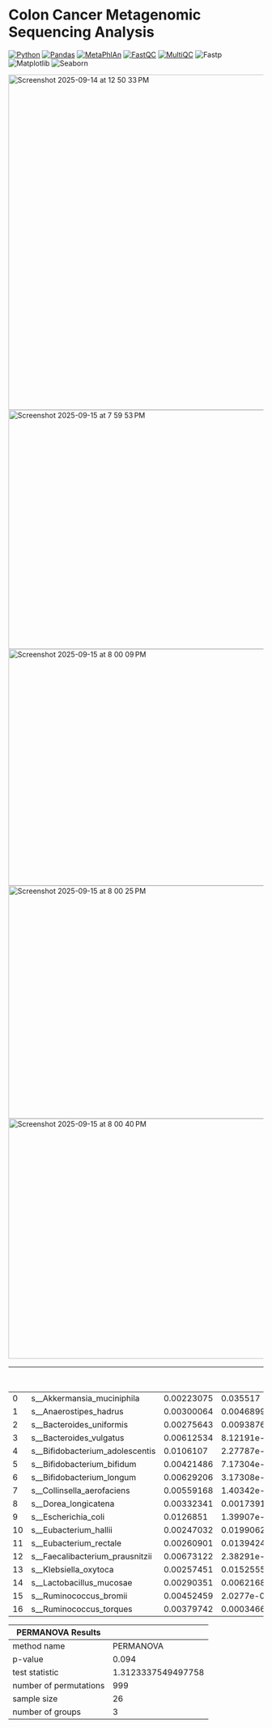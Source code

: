 # Colon Cancer Metagenomic Sequencing Analysis

[![Python](https://img.shields.io/badge/Python-3.10%2B-blue?logo=python&logoColor=white)](https://www.python.org/)
[![Pandas](https://img.shields.io/badge/Pandas-1.5%2B-blue?logo=pandas&logoColor=white)](https://pandas.pydata.org/)
[![MetaPhlAn](https://img.shields.io/badge/MetaPhlAn-4-orange)](https://github.com/biobakery/MetaPhlAn)
[![FastQC](https://img.shields.io/badge/FastQC-0.12.1-green)](https://www.bioinformatics.babraham.ac.uk/projects/fastqc/)
[![MultiQC](https://img.shields.io/badge/MultiQC-1.14-green?logo=multiqc)](https://multiqc.info/)
![Fastp](https://img.shields.io/badge/Fastp-0.23.3-blue)
![Matplotlib](https://img.shields.io/badge/Matplotlib-3.7.1-blue)
![Seaborn](https://img.shields.io/badge/Seaborn-0.12.2-blue)

<img width="951" height="662" alt="Screenshot 2025-09-14 at 12 50 33 PM" src="https://github.com/user-attachments/assets/98c364a8-92ce-4682-8c88-c735b7ca1319" />

<img width="624" height="472" alt="Screenshot 2025-09-15 at 7 59 53 PM" src="https://github.com/user-attachments/assets/bf0d52f2-478a-4587-9de8-fbcd1d62d1c9" />

<img width="624" height="467" alt="Screenshot 2025-09-15 at 8 00 09 PM" src="https://github.com/user-attachments/assets/3e2c6b34-759f-4bcf-914e-16376f5fd377" />

<img width="620" height="460" alt="Screenshot 2025-09-15 at 8 00 25 PM" src="https://github.com/user-attachments/assets/4b3d628e-2c23-4693-a969-7e29642b74d8" />

<img width="628" height="474" alt="Screenshot 2025-09-15 at 8 00 40 PM" src="https://github.com/user-attachments/assets/7425aa06-5ab6-40c7-b830-c0e4838203b7" />

|    |                                 |            |             |   Significant Species |          |
|----|---------------------------------|------------|-------------|-----------------------|----------|
|  0 | s__Akkermansia_muciniphila      | 0.00223075 | 0.035517    |             0.0010608 |  2.1029  |
|  1 | s__Anaerostipes_hadrus          | 0.00300064 | 0.00468993  |             0.0010608 |  2.82867 |
|  2 | s__Bacteroides_uniformis        | 0.00275643 | 0.00938768  |             0.0010608 |  2.59846 |
|  3 | s__Bacteroides_vulgatus         | 0.00612534 | 8.12191e-09 |             0.0010608 |  5.77429 |
|  4 | s__Bifidobacterium_adolescentis | 0.0106107  | 2.27787e-23 |             0.0010608 | 10.0026  |
|  5 | s__Bifidobacterium_bifidum      | 0.00421486 | 7.17304e-05 |             0.0010608 |  3.9733  |
|  6 | s__Bifidobacterium_longum       | 0.00629206 | 3.17308e-09 |             0.0010608 |  5.93145 |
|  7 | s__Collinsella_aerofaciens      | 0.00559168 | 1.40342e-07 |             0.0010608 |  5.27122 |
|  8 | s__Dorea_longicatena            | 0.00332341 | 0.00173916  |             0.0010608 |  3.13294 |
|  9 | s__Escherichia_coli             | 0.0126851  | 1.39907e-32 |             0.0010608 | 11.9581  |
| 10 | s__Eubacterium_hallii           | 0.00247032 | 0.0199062   |             0.0010608 |  2.32875 |
| 11 | s__Eubacterium_rectale          | 0.00260901 | 0.0139424   |             0.0010608 |  2.45948 |
| 12 | s__Faecalibacterium_prausnitzii | 0.00673122 | 2.38291e-10 |             0.0010608 |  6.34544 |
| 13 | s__Klebsiella_oxytoca           | 0.00257451 | 0.0152555   |             0.0010608 |  2.42696 |
| 14 | s__Lactobacillus_mucosae        | 0.00290351 | 0.00621687  |             0.0010608 |  2.7371  |
| 15 | s__Ruminococcus_bromii          | 0.00452459 | 2.0277e-05  |             0.0010608 |  4.26528 |
| 16 | s__Ruminococcus_torques         | 0.00379742 | 0.000346646 |             0.0010608 |  3.57978 |


| PERMANOVA Results      |                    |
|------------------------|--------------------|
| method name            | PERMANOVA          |
| p-value                | 0.094              |
| test statistic         | 1.3123337549497758 |
| number of permutations | 999                |
| sample size            | 26                 |
| number of groups       | 3                  |

